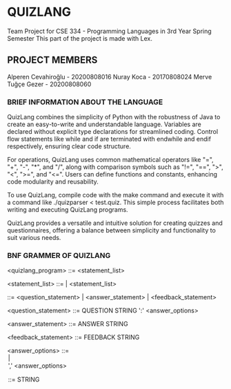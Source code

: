# QUIZLANG
Team Project for CSE 334 - Programming Languages in 3rd Year Spring Semester
This part of the project is made with Lex.

## PROJECT MEMBERS
Alperen Cevahiroğlu - 20200808016
Nuray Koca - 20170808024
Merve Tuğçe Gezer - 20200808060


### BRIEF INFORMATION ABOUT THE LANGUAGE ###
QuizLang combines the simplicity of Python with the robustness of Java to create an easy-to-write and understandable language. Variables are declared without explicit type declarations for streamlined coding. Control flow statements like while and if are terminated with endwhile and endif respectively, ensuring clear code structure.

For operations, QuizLang uses common mathematical operators like "=", "+", "-", "*", and "/", along with comparison symbols such as "!=", "==", ">", "<", ">=", and "<=". Users can define functions and constants, enhancing code modularity and reusability.

To use QuizLang, compile code with the make command and execute it with a command like ./quizparser < test.quiz. This simple process facilitates both writing and executing QuizLang programs.

QuizLang provides a versatile and intuitive solution for creating quizzes and questionnaires, offering a balance between simplicity and functionality to suit various needs.


### BNF GRAMMER OF QUIZLANG ###
<quizlang_program> ::= <statement_list>
 
<statement_list> ::= | <statement_list> <statement>
 
<statement> ::= <question_statement> | <answer_statement> | <feedback_statement>
 
<question_statement> ::= QUESTION STRING ':' <answer_options>
 
<answer_statement> ::= ANSWER STRING
 
<feedback_statement> ::= FEEDBACK STRING
 
<answer_options> ::= <option> | <option> ',' <answer_options>
 
<option> ::= STRING

